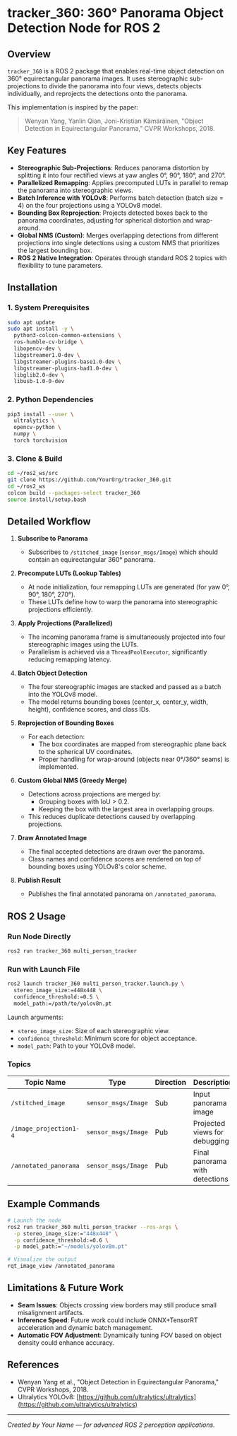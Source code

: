 # tracker\_360: 360° Panorama Object Detection Node for ROS 2

## Overview

`tracker_360` is a ROS 2 package that enables real-time object detection on 360° equirectangular panorama images. It uses stereographic sub-projections to divide the panorama into four views, detects objects individually, and reprojects the detections onto the panorama.

This implementation is inspired by the paper:

> Wenyan Yang, Yanlin Qian, Joni-Kristian Kämäräinen, "Object Detection in Equirectangular Panorama," CVPR Workshops, 2018.

## Key Features

- **Stereographic Sub-Projections**: Reduces panorama distortion by splitting it into four rectified views at yaw angles 0°, 90°, 180°, and 270°.
- **Parallelized Remapping**: Applies precomputed LUTs in parallel to remap the panorama into stereographic views.
- **Batch Inference with YOLOv8**: Performs batch detection (batch size = 4) on the four projections using a YOLOv8 model.
- **Bounding Box Reprojection**: Projects detected boxes back to the panorama coordinates, adjusting for spherical distortion and wrap-around.
- **Global NMS (Custom)**: Merges overlapping detections from different projections into single detections using a custom NMS that prioritizes the largest bounding box.
- **ROS 2 Native Integration**: Operates through standard ROS 2 topics with flexibility to tune parameters.

## Installation

### 1. System Prerequisites

```bash
sudo apt update
sudo apt install -y \
  python3-colcon-common-extensions \
  ros-humble-cv-bridge \
  libopencv-dev \
  libgstreamer1.0-dev \
  libgstreamer-plugins-base1.0-dev \
  libgstreamer-plugins-bad1.0-dev \
  libglib2.0-dev \
  libusb-1.0-0-dev
```

### 2. Python Dependencies

```bash
pip3 install --user \
  ultralytics \
  opencv-python \
  numpy \
  torch torchvision
```

### 3. Clone & Build

```bash
cd ~/ros2_ws/src
git clone https://github.com/YourOrg/tracker_360.git
cd ~/ros2_ws
colcon build --packages-select tracker_360
source install/setup.bash
```

## Detailed Workflow

1. **Subscribe to Panorama**
   - Subscribes to `/stitched_image` (`sensor_msgs/Image`) which should contain an equirectangular 360° panorama.

2. **Precompute LUTs (Lookup Tables)**
   - At node initialization, four remapping LUTs are generated (for yaw 0°, 90°, 180°, 270°).
   - These LUTs define how to warp the panorama into stereographic projections efficiently.

3. **Apply Projections (Parallelized)**
   - The incoming panorama frame is simultaneously projected into four stereographic images using the LUTs.
   - Parallelism is achieved via a `ThreadPoolExecutor`, significantly reducing remapping latency.

4. **Batch Object Detection**
   - The four stereographic images are stacked and passed as a batch into the YOLOv8 model.
   - The model returns bounding boxes (center_x, center_y, width, height), confidence scores, and class IDs.

5. **Reprojection of Bounding Boxes**
   - For each detection:
     - The box coordinates are mapped from stereographic plane back to the spherical UV coordinates.
     - Proper handling for wrap-around (objects near 0°/360° seams) is implemented.

6. **Custom Global NMS (Greedy Merge)**
   - Detections across projections are merged by:
     - Grouping boxes with IoU > 0.2.
     - Keeping the box with the largest area in overlapping groups.
   - This reduces duplicate detections caused by overlapping projections.

7. **Draw Annotated Image**
   - The final accepted detections are drawn over the panorama.
   - Class names and confidence scores are rendered on top of bounding boxes using YOLOv8's color scheme.

8. **Publish Result**
   - Publishes the final annotated panorama on `/annotated_panorama`.

## ROS 2 Usage

### Run Node Directly

```bash
ros2 run tracker_360 multi_person_tracker
```

### Run with Launch File

```bash
ros2 launch tracker_360 multi_person_tracker.launch.py \
  stereo_image_size:=448x448 \
  confidence_threshold:=0.5 \
  model_path:=/path/to/yolov8n.pt
```

Launch arguments:
- `stereo_image_size`: Size of each stereographic view.
- `confidence_threshold`: Minimum score for object acceptance.
- `model_path`: Path to your YOLOv8 model.

### Topics

| Topic Name             | Type                | Direction | Description                          |
| ---------------------- | ------------------- | --------- | ------------------------------------ |
| `/stitched_image`      | `sensor_msgs/Image` | Sub       | Input panorama image                 |
| `/image_projection1-4` | `sensor_msgs/Image` | Pub       | Projected views for debugging        |
| `/annotated_panorama`  | `sensor_msgs/Image` | Pub       | Final panorama with detections       |

## Example Commands

```bash
# Launch the node
ros2 run tracker_360 multi_person_tracker --ros-args \
  -p stereo_image_size:="448x448" \
  -p confidence_threshold:=0.6 \
  -p model_path:="~/models/yolov8m.pt"

# Visualize the output
rqt_image_view /annotated_panorama
```

## Limitations & Future Work

- **Seam Issues**: Objects crossing view borders may still produce small misalignment artifacts.
- **Inference Speed**: Future work could include ONNX+TensorRT acceleration and dynamic batch management.
- **Automatic FOV Adjustment**: Dynamically tuning FOV based on object density could enhance accuracy.

## References

- Wenyan Yang et al., "Object Detection in Equirectangular Panorama," CVPR Workshops, 2018.
- Ultralytics YOLOv8: [https://github.com/ultralytics/ultralytics](https://github.com/ultralytics/ultralytics)

---

*Created by Your Name — for advanced ROS 2 perception applications.*

